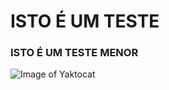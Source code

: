 # ISTO É UM TESTE
### ISTO É UM TESTE MENOR

![Image of Yaktocat](https://octodex.github.com/images/yaktocat.png)

